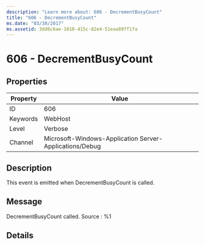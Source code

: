 ```yaml
---
description: "Learn more about: 606 - DecrementBusyCount"
title: "606 - DecrementBusyCount"
ms.date: "03/30/2017"
ms.assetid: 3dd6c6ae-1010-415c-82e4-51eaa897f1fa
---
```

# 606 - DecrementBusyCount

## Properties

| Property | Value |
| - | - |
|ID|606|  
|Keywords|WebHost|  
|Level|Verbose|  
|Channel|Microsoft-Windows-Application Server-Applications/Debug|  
  
## Description  

 This event is emitted when DecrementBusyCount is called.  
  
## Message  

 DecrementBusyCount called. Source : %1  
  
## Details
